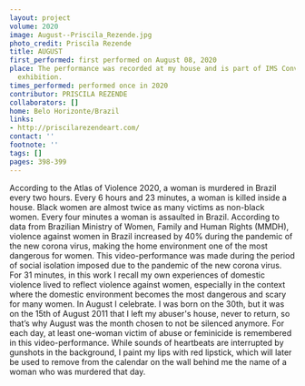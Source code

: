 ```yaml
---
layout: project
volume: 2020
image: August--Priscila_Rezende.jpg
photo_credit: Priscila Rezende
title: AUGUST
first_performed: first performed on August 08, 2020
place: The performance was recorded at my house and is part of IMS Convida virtual
  exhibition.
times_performed: performed once in 2020
contributor: PRISCILA REZENDE
collaborators: []
home: Belo Horizonte/Brazil
links:
- http://priscilarezendeart.com/
contact: ''
footnote: ''
tags: []
pages: 398-399
---
```




According to the Atlas of Violence 2020, a woman is murdered in Brazil every two hours.
Every 6 hours and 23 minutes, a woman is killed inside a house.
Black women are almost twice as many victims as non-black women.
Every four minutes a woman is assaulted in Brazil.
According to data from Brazilian Ministry of Women, Family and Human Rights (MMDH), violence against women in Brazil increased by 40% during the pandemic of the new corona virus, making the home environment one of the most dangerous for women.
This video-performance was made during the period of social isolation imposed due to the pandemic of the new corona virus. For 31 minutes, in this work I recall my own experiences of domestic violence lived to reflect violence against women, especially in the context where the domestic environment becomes the most dangerous and scary for many women.
In August I celebrate. I was born on the 30th, but it was on the 15th of August 2011 that I left my abuser's house, never to return, so that’s why August was the month chosen to not be silenced anymore.
For each day, at least one-woman victim of abuse or feminicide is remembered in this video-performance.
While sounds of heartbeats are interrupted by gunshots in the background, I paint my lips with red lipstick, which will later be used to remove from the calendar on the wall behind me the name of a woman who was murdered that day.
